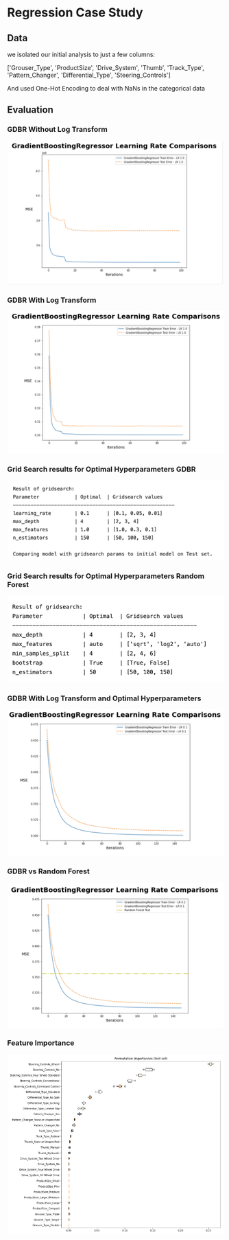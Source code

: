 # Regression Case Study
## Data
we isolated our initial analysis to just a few columns:

['Grouser_Type', 'ProductSize', 'Drive_System', 'Thumb', 'Track_Type', 'Pattern_Changer', 'Differential_Type', 'Steering_Controls']


And used One-Hot Encoding to deal with NaNs in the categorical data
## Evaluation
### GDBR Without Log Transform
![GDBR](images/GDBR.png)
### GDBR With Log Transform
![LogGDBR](images/LogGDBR.png)
### Grid Search results for Optimal Hyperparameters GDBR
![GridSearch](images/gdbr_gridsearch.png)
### Grid Search results for Optimal Hyperparameters Random Forest
![GridSearch](images/rf_gridsearch(1).png)
### GDBR With Log Transform and Optimal Hyperparameters
![Optimized](images/gdbr_optimized.png)
### GDBR vs Random Forest
![VS](images/gdbr_rf_model.png)
### Feature Importance
![Features](images/Permutation_importance.png)


